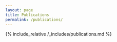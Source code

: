 ```yaml
---
layout: page
title: Publications
permalink: /publications/
---
```


 {% include_relative /_includes/publications.md %} 
